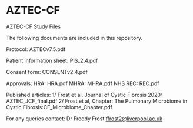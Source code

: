 # AZTEC-CF
AZTEC-CF Study Files

The following documents are included in this repository.

Protocol: AZTECv7.5.pdf

Patient information sheet: PIS_2.4.pdf

Consent form: CONSENTv2.4.pdf


Approvals:
  HRA: HRA.pdf
  MHRA: MHRA.pdf
  NHS REC: REC.pdf
  
Published articles:
  1/ Frost et al, Journal of Cystic Fibrosis 2020: AZTEC_JCF_final.pdf
  2/ Frost et al, Chapter: The Pulmonary Microbiome in Cystic Fibrosis:CF_Microbiome_Chapter.pdf
 

  

For any queries contact:
Dr Freddy Frost
ffrost2@liverpool.ac.uk
